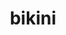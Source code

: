 ---
layout: smileys&emotion
title: bikini
emoji: bikini
permalink: 👙.html
image: assets/img/3moji/bikini.png
---